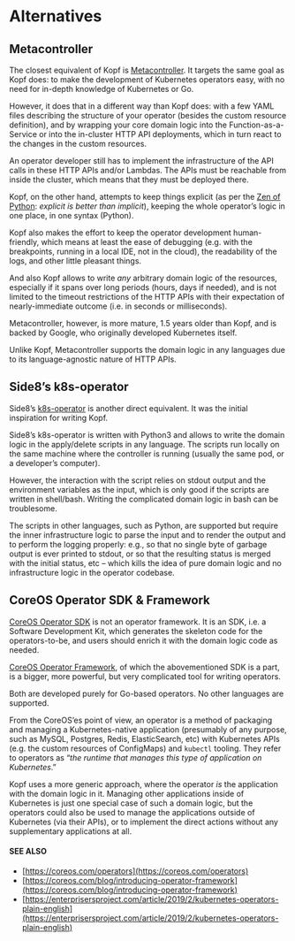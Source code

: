 # Alternatives

## Metacontroller

The closest equivalent of Kopf is [Metacontroller](https://metacontroller.github.io/metacontroller/).
It targets the same goal as Kopf does:
to make the development of Kubernetes operators easy,
with no need for in-depth knowledge of Kubernetes or Go.

However, it does that in a different way than Kopf does:
with a few YAML files describing the structure of your operator
(besides the custom resource definition),
and by wrapping your core domain logic into the Function-as-a-Service
or into the in-cluster HTTP API deployments,
which in turn react to the changes in the custom resources.

An operator developer still has to implement the infrastructure
of the API calls in these HTTP APIs and/or Lambdas.
The APIs must be reachable from inside the cluster,
which means that they must be deployed there.

Kopf, on the other hand, attempts to keep things explicit
(as per the [Zen of Python](https://www.python.org/dev/peps/pep-0020/): *explicit is better than implicit*),
keeping the whole operator’s logic in one place, in one syntax (Python).

Kopf also makes the effort to keep the operator development human-friendly,
which means at least the ease of debugging (e.g. with the breakpoints,
running in a local IDE, not in the cloud), the readability of the logs,
and other little pleasant things.

And also Kopf allows to write *any* arbitrary domain logic of the resources,
especially if it spans over long periods (hours, days if needed),
and is not limited to the timeout restrictions of the HTTP APIs with their
expectation of nearly-immediate outcome (i.e. in seconds or milliseconds).

Metacontroller, however, is more mature, 1.5 years older than Kopf,
and is backed by Google, who originally developed Kubernetes itself.

Unlike Kopf, Metacontroller supports the domain logic in any languages
due to its language-agnostic nature of HTTP APIs.

## Side8’s k8s-operator

Side8’s [k8s-operator](https://github.com/side8/k8s-operator) is another direct equivalent.
It was the initial inspiration for writing Kopf.

Side8’s k8s-operator is written with Python3 and allows to write
the domain logic in the apply/delete scripts in any language.
The scripts run locally on the same machine where the controller is running
(usually the same pod, or a developer’s computer).

However, the interaction with the script relies on stdout output
and the environment variables as the input,
which is only good if the scripts are written in shell/bash.
Writing the complicated domain logic in bash can be troublesome.

The scripts in other languages, such as Python, are supported but require
the inner infrastructure logic to parse the input and to render the output
and to perform the logging properly:
e.g., so that no single byte of garbage output is ever printed to stdout,
or so that the resulting status is merged with the initial status, etc –
which kills the idea of pure domain logic and no infrastructure logic
in the operator codebase.

## CoreOS Operator SDK & Framework

[CoreOS Operator SDK](https://github.com/operator-framework/operator-sdk) is not an operator framework.
It is an SDK, i.e. a Software Development Kit,
which generates the skeleton code for the operators-to-be,
and users should enrich it with the domain logic code as needed.

[CoreOS Operator Framework](https://coreos.com/operators/), of which the abovementioned SDK is a part,
is a bigger, more powerful, but very complicated tool for writing operators.

Both are developed purely for Go-based operators.
No other languages are supported.

From the CoreOS’es point of view, an operator is a method of packaging
and managing a Kubernetes-native application (presumably of any purpose,
such as MySQL, Postgres, Redis, ElasticSearch, etc) with Kubernetes APIs
(e.g. the custom resources of ConfigMaps) and `kubectl` tooling.
They refer to operators as
“*the runtime that manages this type of application on Kubernetes*.”

Kopf uses a more generic approach,
where the operator *is* the application with the domain logic in it.
Managing other applications inside of Kubernetes is just one special case
of such a domain logic, but the operators could also be used to manage
the applications outside of Kubernetes (via their APIs), or to implement
the direct actions without any supplementary applications at all.

#### SEE ALSO
* [https://coreos.com/operators](https://coreos.com/operators)
* [https://coreos.com/blog/introducing-operator-framework](https://coreos.com/blog/introducing-operator-framework)
* [https://enterprisersproject.com/article/2019/2/kubernetes-operators-plain-english](https://enterprisersproject.com/article/2019/2/kubernetes-operators-plain-english)
